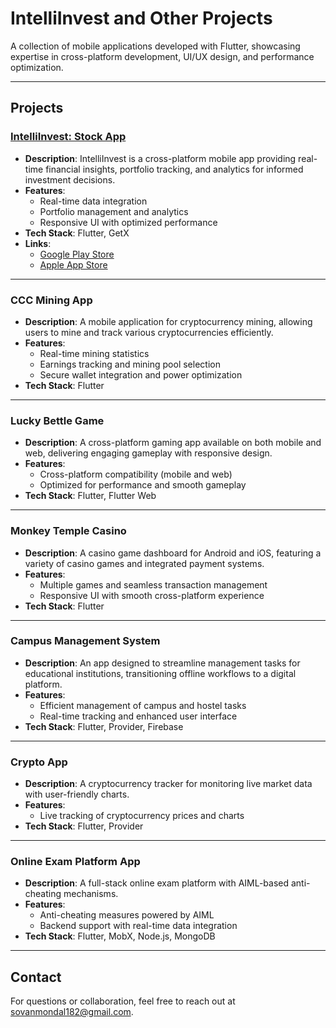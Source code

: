 # IntelliInvest and Other Projects

A collection of mobile applications developed with Flutter, showcasing expertise in cross-platform development, UI/UX design, and performance optimization.

---

## Projects

### [IntelliInvest: Stock App](https://play.google.com/store/apps/details?id=com.intelli.intelliinvest)
- **Description**: IntelliInvest is a cross-platform mobile app providing real-time financial insights, portfolio tracking, and analytics for informed investment decisions.
- **Features**:
  - Real-time data integration
  - Portfolio management and analytics
  - Responsive UI with optimized performance
- **Tech Stack**: Flutter, GetX
- **Links**: 
  - [Google Play Store](https://play.google.com/store/apps/details?id=com.intelli.intelliinvest)
  - [Apple App Store](https://apps.apple.com/in/app/intelliinvest/id1635926055)

---

### CCC Mining App
- **Description**: A mobile application for cryptocurrency mining, allowing users to mine and track various cryptocurrencies efficiently.
- **Features**:
  - Real-time mining statistics
  - Earnings tracking and mining pool selection
  - Secure wallet integration and power optimization
- **Tech Stack**: Flutter

---

### Lucky Bettle Game
- **Description**: A cross-platform gaming app available on both mobile and web, delivering engaging gameplay with responsive design.
- **Features**:
  - Cross-platform compatibility (mobile and web)
  - Optimized for performance and smooth gameplay
- **Tech Stack**: Flutter, Flutter Web

---

### Monkey Temple Casino
- **Description**: A casino game dashboard for Android and iOS, featuring a variety of casino games and integrated payment systems.
- **Features**:
  - Multiple games and seamless transaction management
  - Responsive UI with smooth cross-platform experience
- **Tech Stack**: Flutter

---

### Campus Management System
- **Description**: An app designed to streamline management tasks for educational institutions, transitioning offline workflows to a digital platform.
- **Features**:
  - Efficient management of campus and hostel tasks
  - Real-time tracking and enhanced user interface
- **Tech Stack**: Flutter, Provider, Firebase

---

### Crypto App
- **Description**: A cryptocurrency tracker for monitoring live market data with user-friendly charts.
- **Features**:
  - Live tracking of cryptocurrency prices and charts
- **Tech Stack**: Flutter, Provider

---

### Online Exam Platform App
- **Description**: A full-stack online exam platform with AIML-based anti-cheating mechanisms.
- **Features**:
  - Anti-cheating measures powered by AIML
  - Backend support with real-time data integration
- **Tech Stack**: Flutter, MobX, Node.js, MongoDB

---

## Contact
For questions or collaboration, feel free to reach out at [sovanmondal182@gmail.com](mailto:sovanmondal182@gmail.com).

